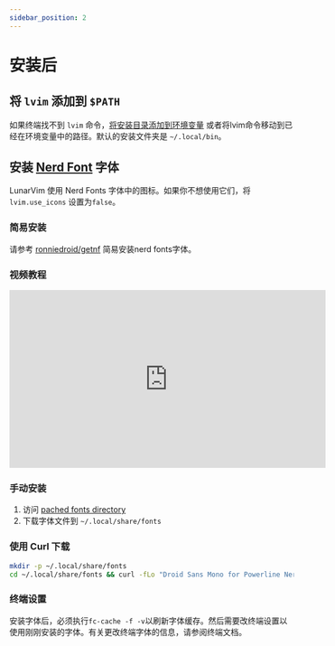 ```yaml
---
sidebar_position: 2
---
```


# 安装后

## 将 `lvim` 添加到 `$PATH`

如果终端找不到 `lvim` 命令，[将安装目录添加到环境变量](https://gist.github.com/nex3/c395b2f8fd4b02068be37c961301caa7) 或者将lvim命令移动到已经在环境变量中的路径。默认的安装文件夹是 `~/.local/bin`。

## 安装 [Nerd Font](https://www.nerdfonts.com/) 字体

LunarVim 使用 Nerd Fonts 字体中的图标。如果你不想使用它们，将 `lvim.use_icons` 设置为`false`。

### 简易安装

请参考 [ronniedroid/getnf](https://github.com/ronniedroid/getnf) 简易安装nerd fonts字体。

### 视频教程

<iframe width="560" height="315" src="https://www.youtube.com/embed/fR4ThXzhQYI" title="YouTube video player" frameborder="0" allow="accelerometer; autoplay; clipboard-write; encrypted-media; gyroscope; picture-in-picture" allowfullscreen="1"></iframe>

### 手动安装

1. 访问 [pached fonts directory](https://www.nerdfonts.com/font-downloads)
1. 下载字体文件到 `~/.local/share/fonts`

### 使用 Curl 下载

```bash
mkdir -p ~/.local/share/fonts
cd ~/.local/share/fonts && curl -fLo "Droid Sans Mono for Powerline Nerd Font Complete.otf" https://github.com/ryanoasis/nerd-fonts/raw/master/patched-fonts/DroidSansMono/complete/Droid%20Sans%20Mono%20Nerd%20Font%20Complete.otf
```

### 终端设置

安装字体后，必须执行`fc-cache -f -v`以刷新字体缓存。然后需要改终端设置以使用刚刚安装的字体。有关更改终端字体的信息，请参阅终端文档。